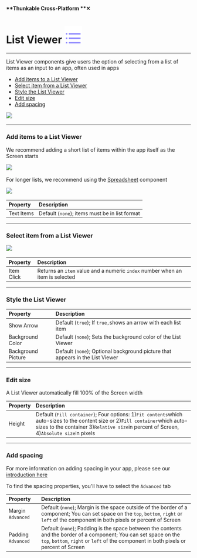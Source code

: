 #### **Thunkable Cross-Platform **✕

# List Viewer ![](/assets/iOSviewIconListView.png)

---

List Viewer components give users the option of selecting from a list of items as an input to an app, often used in apps

* [Add items to a List Viewer](#add-items-to-a-list-viewer)
* [Select item from a List Viewer](#select-item-from-a-list-viewer)
* [Style the List Viewer](#style-the-list-viewer)
* [Edit size](#edit-size)
* [Add spacing](#add-spacing)

![](/assets/list-viewer-✕-fig-1.png)

---

### Add items to a List Viewer

We recommend adding a short list of items within the app itself as the Screen starts

![](/assets/list-viewer-✕-fig-2.png)

For longer lists, we recommend using the [Spreadsheet](/x/components/data-storage/spreadsheet.md) component

![](/assets/list-viewer-✕-fig-3.png)

| Property | Description |
| :--- | :--- |
| Text Items | Default \(`none`\); items must be in list format |

---

### Select item from a List Viewer

![](/assets/list-viewer-✕-fig-4.png)

| Property | Description |
| :--- | :--- |
| Item Click | Returns an `item` value and a numeric `index` number when an item is selected |

---

### Style the List Viewer

| Property | Description |
| :--- | :--- |
| Show Arrow | Default \(`true`\); If `true,`shows an arrow with each list item |
| Background Color | Default \(`none`\); Sets the background color of the List Viewer |
| Background Picture | Default \(`none`\); Optional background picture that appears in the List Viewer |

---

### Edit size

A List Viewer automatically fill 100% of the Screen width

| Property | Description |
| :--- | :--- |
| Height | Default \(`Fill container`\); Four options: 1\)`Fit contents`which auto-sizes to the content size or 2\)`Fill container`which auto-sizes to the container 3\)`Relative size`in percent of Screen, 4\)`Absolute size`in pixels |

---

### Add spacing

For more information on adding spacing in your app, please see our [introduction here](/x/create/intro-spacing.md)

To find the spacing properties, you'll have to select the `Advanced` tab

| Property | Description |
| :--- | :--- |
| Margin `Advanced` | Default \(`none`\); Margin is the space outside of the border of a component; You can set space on the `top`, `bottom`, `right` or `left` of the component in both pixels or percent of Screen |
| Padding `Advanced` | Default \(`none`\); Padding is the space between the contents and the border of a component; You can set space on the `top`, `bottom`, `right` or `left` of the component in both pixels or percent of Screen |




